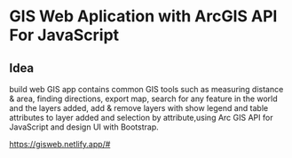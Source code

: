 # GIS Web Aplication with ArcGIS API For JavaScript
## Idea
build web GIS app contains common GIS tools such as measuring distance & area, finding directions, export map, search for any feature in the world and the layers added, add & remove layers with show legend and table attributes to layer added and selection by attribute,using Arc GIS API for JavaScript and design UI with Bootstrap.

https://gisweb.netlify.app/#
